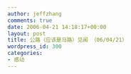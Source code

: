 ```yaml
---
author: jeffzhang
comments: true
date: 2006-04-21 14:18:17+00:00
layout: post
title: 公路（应该是马路）见闻 （06/04/21）
wordpress_id: 300
categories:
- 感动
---
```


